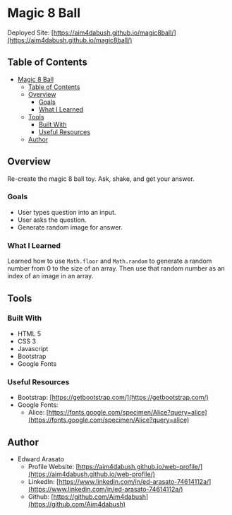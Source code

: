 # Magic 8 Ball
Deployed Site: [https://aim4dabush.github.io/magic8ball/](https://aim4dabush.github.io/magic8ball/)

## Table of Contents

- [Magic 8 Ball](#magic-8-ball)
  - [Table of Contents](#table-of-contents)
  - [Overview](#overview)
    - [Goals](#goals)
    - [What I Learned](#what-i-learned)
  - [Tools](#tools)
    - [Built With](#built-with)
    - [Useful Resources](#useful-resources)
  - [Author](#author)

## Overview

Re-create the magic 8 ball toy. Ask, shake, and get your answer.

### Goals

- User types question into an input.
- User asks the question.
- Generate random image for answer.

### What I Learned

Learned how to use `Math.floor` and `Math.random` to generate a random number from 0 to the size of an array. Then use that random number as an index of an image in an array.

## Tools

### Built With

- HTML 5
- CSS 3
- Javascript
- Bootstrap
- Google Fonts

### Useful Resources

- Bootstrap: [https://getbootstrap.com/](https://getbootstrap.com/)
- Google Fonts:
  - Alice: [https://fonts.google.com/specimen/Alice?query=alice](https://fonts.google.com/specimen/Alice?query=alice)

## Author

- Edward Arasato
  - Profile Website: [https://aim4dabush.github.io/web-profile/](https://aim4dabush.github.io/web-profile/)
  - LinkedIn: [https://www.linkedin.com/in/ed-arasato-74614112a/](https://www.linkedin.com/in/ed-arasato-74614112a/)
  - Github: [https://github.com/Aim4dabush](https://github.com/Aim4dabush)